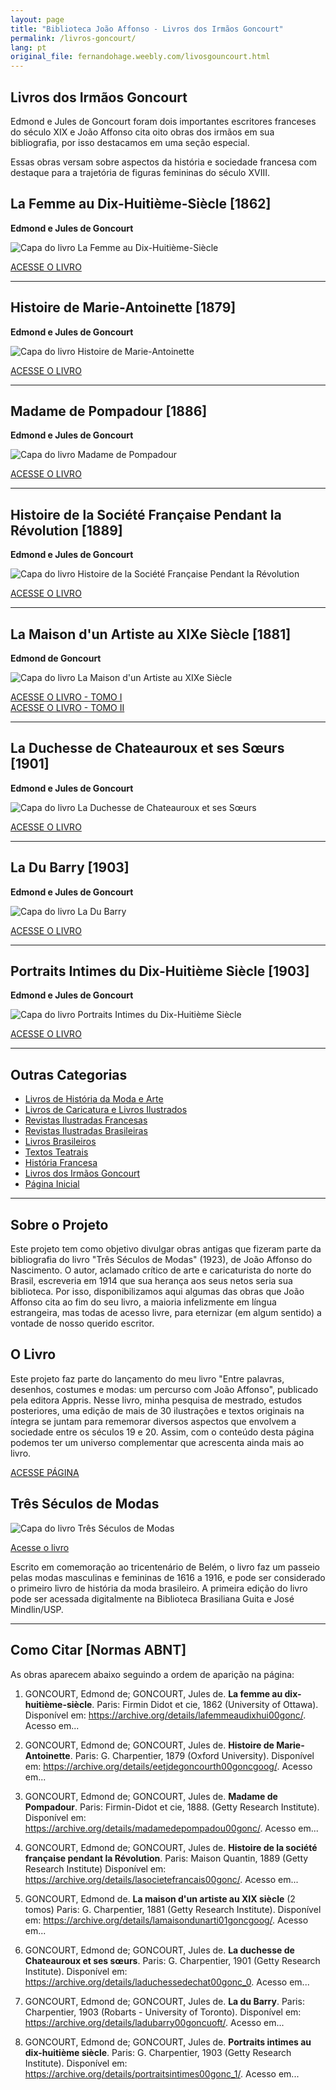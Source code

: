 ```yaml
---
layout: page
title: "Biblioteca João Affonso - Livros dos Irmãos Goncourt"
permalink: /livros-goncourt/
lang: pt
original_file: fernandohage.weebly.com/livosgouncourt.html
---
```


## Livros dos Irmãos Goncourt

Edmond e Jules de Goncourt foram dois importantes escritores franceses do século XIX e João Affonso cita oito obras dos irmãos em sua bibliografia, por isso destacamos em uma seção especial.

Essas obras versam sobre aspectos da história e sociedade francesa com destaque para a trajetória de figuras femininas do século XVIII.

## La Femme au Dix-Huitième-Siècle [1862]

**Edmond e Jules de Goncourt**

![Capa do livro La Femme au Dix-Huitième-Siècle](/assets/images/livosgouncourt-biblioteca-joao-affonso-01.png)

[ACESSE O LIVRO](https://archive.org/details/lafemmeaudixhui00gonc/)

---

## Histoire de Marie-Antoinette [1879]

**Edmond e Jules de Goncourt**

![Capa do livro Histoire de Marie-Antoinette](/assets/images/livosgouncourt-biblioteca-joao-affonso-02.png)

[ACESSE O LIVRO](https://archive.org/details/eetjdegoncourth00goncgoog)

---

## Madame de Pompadour [1886]

**Edmond e Jules de Goncourt**

![Capa do livro Madame de Pompadour](/assets/images/livosgouncourt-biblioteca-joao-affonso-03.png)

[ACESSE O LIVRO](https://archive.org/details/madamedepompadou00gonc/)

---

## Histoire de la Société Française Pendant la Révolution [1889]

**Edmond e Jules de Goncourt**

![Capa do livro Histoire de la Société Française Pendant la Révolution](/assets/images/livosgouncourt-biblioteca-joao-affonso-04.png)

[ACESSE O LIVRO](https://archive.org/details/lasocietefrancais00gonc/)

---

## La Maison d'un Artiste au XIXe Siècle [1881]

**Edmond de Goncourt**

![Capa do livro La Maison d'un Artiste au XIXe Siècle](/assets/images/livosgouncourt-biblioteca-joao-affonso-05.png)

[ACESSE O LIVRO - TOMO I](https://archive.org/details/lamaisondunarti01goncgoog/)  
[ACESSE O LIVRO - TOMO II](https://archive.org/details/lamaisondunarti02goncgoog/)

---

## La Duchesse de Chateauroux et ses Sœurs [1901]

**Edmond e Jules de Goncourt**

![Capa do livro La Duchesse de Chateauroux et ses Sœurs](/assets/images/livosgouncourt-biblioteca-joao-affonso-06.png)

[ACESSE O LIVRO](https://archive.org/details/laduchessedechat00gonc_0)

---

## La Du Barry [1903]

**Edmond e Jules de Goncourt**

![Capa do livro La Du Barry](/assets/images/livosgouncourt-biblioteca-joao-affonso-07.png)

[ACESSE O LIVRO](https://archive.org/details/ladubarry00goncuoft/)

---

## Portraits Intimes du Dix-Huitième Siècle [1903]

**Edmond e Jules de Goncourt**

![Capa do livro Portraits Intimes du Dix-Huitième Siècle](/assets/images/livosgouncourt-biblioteca-joao-affonso-08.png)

[ACESSE O LIVRO](https://archive.org/details/portraitsintimes00gonc_1/)

---

## Outras Categorias

- [Livros de História da Moda e Arte](livrosmoda.html)
- [Livros de Caricatura e Livros Ilustrados](livrosgravura.html)
- [Revistas Ilustradas Francesas](revistasfrancesas.html)
- [Revistas Ilustradas Brasileiras](revistasbrasileiras.html)
- [Livros Brasileiros](livrosbrasileirosja.html)
- [Textos Teatrais](livrosteatro.html)
- [História Francesa](livroshistoria.html)
- [Livros dos Irmãos Goncourt](livosgouncourt.html)
- [Página Inicial](biblioteca-joao-affonso.html)

---

## Sobre o Projeto

Este projeto tem como objetivo divulgar obras antigas que fizeram parte da bibliografia do livro "Três Séculos de Modas" (1923), de João Affonso do Nascimento. O autor, aclamado crítico de arte e caricaturista do norte do Brasil, escreveria em 1914 que sua herança aos seus netos seria sua biblioteca. Por isso, disponibilizamos aqui algumas das obras que João Affonso cita ao fim do seu livro, a maioria infelizmente em língua estrangeira, mas todas de acesso livre, para eternizar (em algum sentido) a vontade de nosso querido escritor.

## O Livro

Este projeto faz parte do lançamento do meu livro "Entre palavras, desenhos, costumes e modas: um percurso com João Affonso", publicado pela editora Appris. Nesse livro, minha pesquisa de mestrado, estudos posteriores, uma edição de mais de 30 ilustrações e textos originais na íntegra se juntam para rememorar diversos aspectos que envolvem a sociedade entre os séculos 19 e 20. Assim, com o conteúdo desta página podemos ter um universo complementar que acrescenta ainda mais ao livro.

[ACESSE PÁGINA](meulivro.html)

## Três Séculos de Modas

![Capa do livro Três Séculos de Modas](/assets/images/livosgouncourt-biblioteca-joao-affonso-09.jpg)

[Acesse o livro](tresseculosdemodas.html)

Escrito em comemoração ao tricentenário de Belém, o livro faz um passeio pelas modas masculinas e femininas de 1616 a 1916, e pode ser considerado o primeiro livro de história da moda brasileiro. A primeira edição do livro pode ser acessada digitalmente na Biblioteca Brasiliana Guita e José Mindlin/USP.

---

## Como Citar [Normas ABNT]

As obras aparecem abaixo seguindo a ordem de aparição na página:

1. GONCOURT, Edmond de; GONCOURT, Jules de. **La femme au dix-huitième-siècle**. Paris: Firmin Didot et cie, 1862 (University of Ottawa). Disponível em: <https://archive.org/details/lafemmeaudixhui00gonc/>. Acesso em...

2. GONCOURT, Edmond de; GONCOURT, Jules de. **Histoire de Marie-Antoinette**. Paris: G. Charpentier, 1879 (Oxford University). Disponível em: <https://archive.org/details/eetjdegoncourth00goncgoog/>. Acesso em...

3. GONCOURT, Edmond de; GONCOURT, Jules de. **Madame de Pompadour**. Paris: Firmin-Didot et cie, 1888. (Getty Research Institute). Disponível em: <https://archive.org/details/madamedepompadou00gonc/>. Acesso em...

4. GONCOURT, Edmond de; GONCOURT, Jules de. **Histoire de la société française pendant la Révolution**. Paris: Maison Quantin, 1889 (Getty Research Institute) Disponível em: <https://archive.org/details/lasocietefrancais00gonc/>. Acesso em...

5. GONCOURT, Edmond de. **La maison d'un artiste au XIX siècle** (2 tomos) Paris: G. Charpentier, 1881 (Getty Research Institute). Disponível em: <https://archive.org/details/lamaisondunarti01goncgoog/>. Acesso em...

6. GONCOURT, Edmond de; GONCOURT, Jules de. **La duchesse de Chateauroux et ses sœurs**. Paris: G. Charpentier, 1901 (Getty Research Institute). Disponível em: <https://archive.org/details/laduchessedechat00gonc_0>. Acesso em...

7. GONCOURT, Edmond de; GONCOURT, Jules de. **La du Barry**. Paris: Charpentier, 1903 (Robarts - University of Toronto). Disponível em: <https://archive.org/details/ladubarry00goncuoft/>. Acesso em...

8. GONCOURT, Edmond de; GONCOURT, Jules de. **Portraits intimes au dix-huitième siècle**. Paris: G. Charpentier, 1903 (Getty Research Institute). Disponível em: <https://archive.org/details/portraitsintimes00gonc_1/>. Acesso em...
